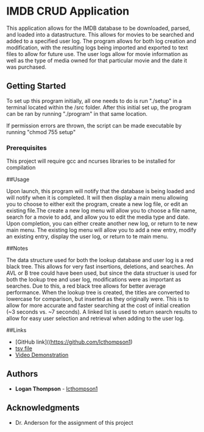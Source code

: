 # IMDB CRUD Application

This application allows for the IMDB database to be downloaded, parsed, and loaded into a datastructure. This allows for movies to be searched and added to a specified user log. The program allows for both log creation and modification, with the resulting logs being imported and exported to text files to allow for future use. The user logs allow for movie information as well as the type of media owned for that particular movie and the date it was purchased.

## Getting Started

To set up this program initially, all one needs to do is run "./setup" in a terminal located within the /src folder. After this initial set up, the program can be ran by running "./program" in that same location.

If permission errors are thrown, the script can be made executable by running "chmod 755 setup"

### Prerequisites

This project will require gcc and ncurses libraries to be installed for compilation

##Usage

Upon launch, this program will notify that the database is being loaded and will notify when it is completed. It will then display a main menu allowing you to choose to either exit the program, create a new log file, or edit an existing file.The create a new log menu will allow you to choose a file name, search for a movie to add, and allow you to edit the media type and date. Upon completion, you can either create another new log, or return to te new main menu. The existing log menu will allow you to add a new entry, modify an existing entry, display the user log, or return to te main menu.


##Notes

The data structure used for both the lookup database and user log is a red black tree. This allows for very fast insertions, deletions, and searches. An AVL or B tree could have been used, but since the data structuer is used for both the lookup tree and user log, modifications were as important as searches. Due to this, a red black tree allows for better average performance. When the lookup tree is created, the titles are converted to lowercase for comparison, but inserted as they originally were. This is to allow for more accurate and faster searching at the cost of initial creation (~3 seconds vs. ~7 seconds). A linked list is used to return search results to allow for easy user selection and retrieval when adding to the user log.

##Links
* [GitHub link]((https://github.com/lcthompson1)
* [tsv file](https://datasets.imdbws.com/title.basics.tsv.gz)
* [Video Demonstration](https://youtu.be/ypVtPuY7TtU)

## Authors

* **Logan Thompson** - [lcthompson1](https://github.com/lcthompson1)

## Acknowledgments

* Dr. Anderson for the assignment of this project

